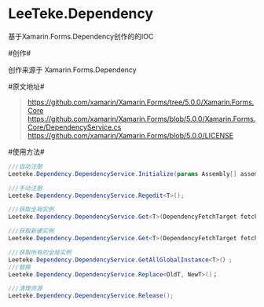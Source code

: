 # LeeTeke.Dependency

基于Xamarin.Forms.Dependency创作的的IOC

#创作#   

创作来源于 Xamarin.Forms.Dependency

#原文地址#   

>https://github.com/xamarin/Xamarin.Forms/tree/5.0.0/Xamarin.Forms.Core
>https://github.com/xamarin/Xamarin.Forms/blob/5.0.0/Xamarin.Forms.Core/DependencyService.cs
>https://github.com/xamarin/Xamarin.Forms/blob/5.0.0/LICENSE



#使用方法#   
```C#
///自动注册
Leeteke.Dependency.DependencyService.Initialize(params Assembly[] assemblies);

///手动注册
Leeteke.Dependency.DependencyService.Regedit<T>();

///获取全局实例
Leeteke.Dependency.DependencyService.Get<T>(DependencyFetchTarget fetchTarget = DependencyFetchTarget.GlobalInstance);

///获取新建实例
Leeteke.Dependency.DependencyService.Get<T>(DependencyFetchTarget fetchTarget = DependencyFetchTarget.NewInstance);

///获取所有的全局实例
Leeteke.Dependency.DependencyService.GetAllGlobalInstance<T>(）;
///替换
Leeteke.Dependency.DependencyService.Replace<OldT, NewT>()；

///清理资源
Leeteke.Dependency.DependencyService.Release();
```




